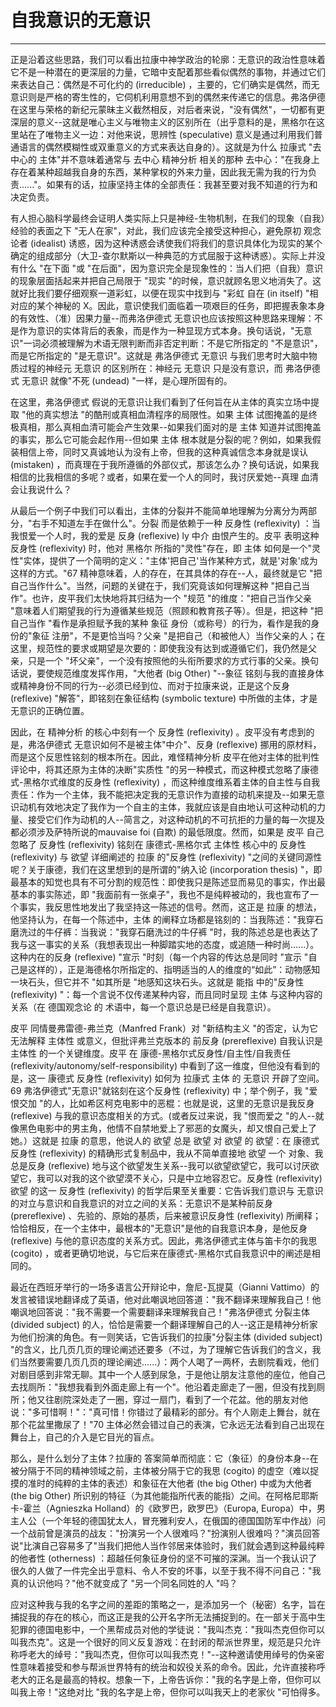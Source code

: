 # 自我意识的无意识

------

正是沿着这些思路，我们可以看出拉康中神学政治的轮廓：无意识的政治性意味着它不是一种潜在的更深层的力量，它暗中支配着那些看似偶然的事物，并通过它们来表达自己：偶然是不可化约的 (irreducible) ，主要的，它们确实是偶然，而无意识则是严格的寄生性的，它伺机利用意想不到的偶然来传递它的信息。弗洛伊德在这里与荣格的新纪元蒙昧主义截然相反，对后者来说，"没有偶然"，一切都有更深层的意义--这就是唯心主义与唯物主义的区别所在（出乎意料的是，黑格尔在这里站在了唯物主义一边：对他来说，思辨性 (speculative) 意义是通过利用我们普通语言的偶然模糊性或双重意义的方式来表达自身的）。这就是为什么 拉康式 "去中心的 主体"并不意味着通常与 去中心 精神分析 相关的那种 去中心："在我身上存在着某种超越我自身的东西，某种掌权的外来力量，因此我无需为我的行为负责......"。如果有的话，拉康坚持主体的全部责任：我甚至要对我不知道的行为和决定负责。

有人担心脑科学最终会证明人类实际上只是神经-生物机制，在我们的现象（自我）经验的表面之下 "无人在家"，对此，我们应该完全接受这种担心，避免原初 观念论者 (idealist) 诱惑，因为这种诱惑会诱使我们将我们的意识具体化为现实的某个确定的组成部分（大卫-查尔默斯以一种典范的方式屈服于这种诱惑）。实际上并没有什么 "在下面 "或 "在后面"，因为意识完全是现象性的：当人们把（自我）意识的现象层面括起来并把自己局限于 "现实 "的时候，意识就顾名思义地消失了。这就好比我们要仔细观察一道彩虹，以便在现实中找到与 "彩虹 自在 (in itself) "相对应的某个神秘的 X。因此，意识使我们面临着一项艰巨的任务，即把握表象本身的有效性、（准）因果力量--而弗洛伊德式 无意识也应该按照这种思路来理解：不是作为意识的实体背后的表象，而是作为一种显现方式本身。换句话说，"无意识"一词必须被理解为术语无限判断而非否定判断：不是它所指定的 "不是意识"，而是它所指定的 "是无意识"。这就是 弗洛伊德式 无意识 与我们思考时大脑中物质过程的神经元 无意识 的区别所在：神经元 无意识 只是没有意识，而 弗洛伊德式 无意识 就像"不死 (undead) "一样，是心理所固有的。

在这里，弗洛伊德式 假说的无意识让我们看到了任何旨在从主体的真实立场中提取 "他的真实想法 "的酷刑或真相血清程序的局限性。如果 主体 试图掩盖的是终极真相，那么真相血清可能会产生效果--如果我们面对的是 主体 知道并试图掩盖的事实，那么它可能会起作用--但如果 主体 根本就是分裂的呢？例如，如果我假装相信上帝，同时又真诚地认为没有上帝，但我的这种真诚信念本身就是误认 (mistaken) ，而真理在于我所遵循的外部仪式，那该怎么办？换句话说，如果我相信的比我相信的多呢？或者，如果在爱一个人的同时，我讨厌爱她--真理 血清会让我说什么？

从最后一个例子中我们可以看出，主体的分裂并不能简单地理解为分离分为两部分，"右手不知道左手在做什么"。分裂 而是依赖于一种 反身性 (reflexivity) ：当我恨爱一个人时，我的爱是 反身 (reflexive) ly 中介 由恨产生的。皮平 表明这种 反身性 (reflexivity) 时，他对 黑格尔 所指的"灵性"存在，即 主体 如何是一个"灵性"实体，提供了一个简明的定义："主体'把自己'当作某种方式，就是'对象'成为这样的方式。"67 精神意味着，人的存在，在其具体的存在--人，最终就是它 "把自己当作什么"。当然，问题的关键在于，我们究竟该如何理解这种 "把自己当作"。也许，皮平我们太快地将其归结为一个 "规范 "的维度："把自己当作父亲 "意味着人们期望我的行为遵循某些规范（照顾和教育孩子等）。但是，把这种 "把自己当作 "看作是承担赋予我的某种 象征 身份（或称号）的行为，看作是我的身份的"象征 注册"，不是更恰当吗？父亲 "是把自己（和被他人）当作父亲的人；在这里，规范性的要求或期望是次要的：即使我没有达到或遵循它们，我仍然是父亲，只是一个 "坏父亲"，一个没有按照他的头衔所要求的方式行事的父亲。换句话说，要使规范维度发挥作用，"大他者 (big Other) "--象征 铭刻与我的直接身体或精神身份不同的行为--必须已经到位、而对于拉康来说，正是这个反身 (reflexive) "解答"，即铭刻在象征结构 (symbolic texture) 中所做的主体，才是无意识的正确位置。

因此，在 精神分析 的核心中刻有一个 反身性 (reflexivity) 。皮平没有考虑到的是，弗洛伊德式 无意识如何不是被主体"中介"、反身 (reflexive) 挪用的原材料，而是这个反思性铭刻的根本所在。因此，难怪精神分析 皮平在他对主体的批判性评论中，将其还原为主体的决断"实质性 "的另一种模式，而这种模式忽略了康德式-黑格尔式维度的反身性 (reflexivity) ，而这种维度维系着主体的自主性与自我责任：作为一个主体，我不能把决定我的无意识作为直接的动机来提及--如果无意识动机有效地决定了我作为一个自主的主体，我就应该是自由地认可这种动机的力量、接受它们作为动机的人--简言之，对这种动机的不可抗拒的力量的每一次提及都必须涉及萨特所说的mauvaise foi (自欺) 的最低限度。然而，如果是 皮平 自己忽略了 反身性 (reflexivity) 铭刻在 康德式-黑格尔式 主体性 核心中的 反身性 (reflexivity) 与 欲望 详细阐述的 拉康 的"反身性 (reflexivity) "之间的关键同源性呢？关于康德，我们在这里想到的是所谓的"纳入论 (incorporation thesis) "，即最基本的知觉也具有不可分割的规范性：即使我只是陈述显而易见的事实，作出最基本的事实陈述，即 "我面前有一张桌子"，我也不是纯粹被动的，我也宣布了一个事实，我反思性地发出了我坚持这一陈述的信号。然而，这正是 拉康 的想法，他坚持认为，在每一个陈述中，主体 的阐释立场都是铭刻的：当我陈述："我穿石磨洗过的牛仔裤：当我说："我穿石磨洗过的牛仔裤 "时，我的陈述总是也表达了我与这一事实的关系（我想表现出一种脚踏实地的态度，或追随一种时尚......）。这种内在的反身 (reflexive) "宣示 "时刻（每一个内容的传达总是同时 "宣示 "自己是这样的），正是海德格尔所指定的、指明适当的人的维度的“如此”：动物感知一块石头，但它并不 "如其所是 "地感知这块石头。这就是 能指 中的"反身性 (reflexivity) "：每一个言说不仅传递某种内容，而且同时呈现 主体 与这种内容的关系（在 德国观念论 的 术语中，每一个意识总是已经是自我意识）。

皮平 同情曼弗雷德-弗兰克（Manfred Frank）对 "新结构主义 "的否定，认为它无法解释 主体性 或意义，但批评弗兰克版本的 前反身 (prereflexive) 自我认识是 主体性 的一个关键维度。皮平 在 康德-黑格尔式反身性/自主性/自我责任 (reflexivity/autonomy/self-responsibility) 中看到了这一维度，但他没有看到的是，这一 康德式 反身性 (reflexivity) 如何为 拉康式 主体 的 无意识 开辟了空间。69 弗洛伊德式"无意识"就铭刻在这个反身性 (reflexivity) 中；举个例子，我 "爱恨交加 "的人，比如希区柯克电影中的恶棍：也就是说，这里的无意识是我反身 (reflexive) 与我的意识态度相关的方式。(或者反过来说，我 "恨而爱之 "的人--就像黑色电影中的男主角，他情不自禁地爱上了邪恶的女魔头，却又恨自己爱上了她。）这就是 拉康 的意思，他说人的 欲望 总是 欲望 对 欲望 的 欲望：在 康德式 反身性 (reflexivity) 的精确形式复制品中，我从不简单直接地 欲望 一个 对象、我总是反身 (reflexive) 地与这个欲望发生关系--我可以欲望欲望它，我可以讨厌欲望它，我可以对我的这个欲望漠不关心，只是中立地容忍它。反身性 (reflexivity) 欲望 的这一 反身性 (reflexivity) 的哲学后果至关重要：它告诉我们意识与 无意识 的对立与意识和自我意识的对立之间的关系：无意识不是某种前反身 (prereflexive) 、先验的、原始的基质，后来被意识反身性 (reflexivity) 所阐释；恰恰相反，在一个主体中，最根本的"无意识"是他的自我意识本身，是他反身 (reflexive) 与他的意识态度的关系方式。因此，弗洛伊德式主体与笛卡尔的我思 (cogito) ，或者更确切地说，与它后来在康德式-黑格尔式自我意识中的阐述是相同的。

最近在西班牙举行的一场多语言公开辩论中，詹尼-瓦提莫（Gianni Vattimo）的发言被错误地翻译成了英语，他对此嘲讽地回答道："我不<m id001143 />翻译来理解我自己！他嘲讽地回答说："我不需要一个需要翻译来理解我自己！"弗洛伊德式 分裂主体 (divided subject) 的人，恰恰是需要一个翻译理解自己的人--这正是精神分析家为他们扮演的角色。有一则笑话，它告诉我们的拉康"分裂主体 (divided subject) "的含义，比几页几页的理论阐述还要多（不过，为了理解它告诉我们的含义，我们当然要需要几页几页的理论阐述......）：两个人喝了一两杯，去剧院看戏，他们对剧目感到非常无聊。其中一个人感到尿急，于是他让朋友注意他的座位，他自己去找厕所："我想我看到外面走廊上有一个"。他沿着走廊走了一圈，但没有找到厕所；他又往剧院深处走了一圈，穿过一扇门，看到了一个花盆。他的朋友对他说："多可惜啊！"："真可惜！你错过了最精彩的部分。有个人刚走上舞台，就在那个花盆里撒尿了！"70 主体必然会错过自己的表演，它永远无法看到自己出现在舞台上，自己的介入是它目光的盲点。

那么，是什么划分了主体？拉康的 答案简单而彻底：它（象征）的身份本身--在被分隔于不同的精神领域之前，主体被分隔于它的我思 (cogito) 的虚空（难以捉摸的准时的纯粹的主体的表述）和象征在大他者 (the big Other) 中或为大他者 (the big Other) 所识别的特征（为其他能指所代表的能指）之间。在阿格尼耶斯卡-霍兰（Agnieszka Holland）的《欧罗巴，欧罗巴》（Europa, Europa）中，男主人公（一个年轻的德国犹太人，冒充雅利安人，在俄国的德国国防军中作战）问一个战前曾是演员的战友："扮演另一个人很难吗？"扮演别人很难吗？"演员回答说"比演自己容易多了"当我们把他人当作邻居来体验时，我们就会遇到这种最纯粹的他者性 (otherness) ：超越任何象征身份的坚不可摧的深渊。当一个我认识了很久的人做了一件完全出乎意料、令人不安的坏事，以至于我不得不问自己："我真的认识他吗？"他不就变成了 "另一个同名同姓的人 "吗？

应对这种我与我的名字之间的差距的策略之一，是添加另一个（秘密）名字，旨在捕捉我的存在的核心，而这正是我的公开名字所无法捕捉到的。在一部关于高中生犯罪的德国电影中，一个黑帮成员对他的学徒说："我叫杰克："我叫杰克但你可以叫我杰克"。这是一个很好的同义反复游戏：在封闭的帮派世界里，规范是只允许称呼老大的绰号："我叫杰克，但你可以叫我杰克！"--这种邀请使用绰号的伪亲密性意味着接受和参与帮派世界特有的统治和奴役关系的命令。因此，允许直接称呼老大的正名是最高的特权。想象一下，上帝告诉你："我的名字是上帝，但你可以叫我上帝！"这绝对比 "我的名字是上帝，但你可以叫我天上的老家伙 "可怕得多。
